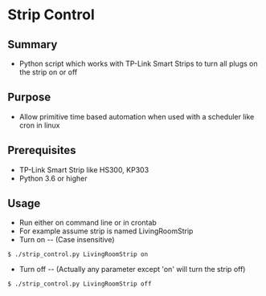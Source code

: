 # Strip Control
## Summary
- Python script which works with TP-Link Smart Strips to turn all plugs on the strip on or off
## Purpose
- Allow primitive time based automation when used with a scheduler like cron in linux
## Prerequisites
- TP-Link Smart Strip like HS300, KP303
- Python 3.6 or higher
## Usage
- Run either on command line or in crontab
- For example assume strip is named LivingRoomStrip
- Turn on -- (Case insensitive)
```
$ ./strip_control.py LivingRoomStrip on
```
- Turn off -- (Actually any parameter except 'on' will turn the strip off)
```
$ ./strip_control.py LivingRoomStrip off
```
